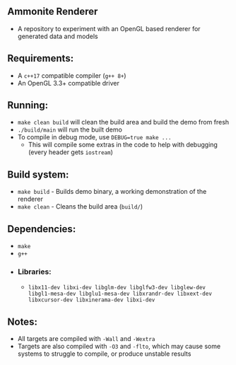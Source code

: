 ## Ammonite Renderer
  - A repository to experiment with an OpenGL based renderer for generated data and models

## Requirements:
  - A `c++17` compatible compiler (`g++ 8+`)
  - An OpenGL 3.3+ compatible driver

## Running:
  - `make clean build` will clean the build area and build the demo from fresh
  - `./build/main` will run the built demo
  - To compile in debug mode, use `DEBUG=true make ...`
    - This will compile some extras in the code to help with debugging (every header gets `iostream`)

## Build system:
  - `make build` - Builds demo binary, a working demonstration of the renderer
  - `make clean` - Cleans the build area (`build/`)

## Dependencies:
  - `make`
  - `g++`
  - ### Libraries:
    - `libx11-dev libxi-dev libglm-dev libglfw3-dev libglew-dev libgl1-mesa-dev libglu1-mesa-dev libxrandr-dev libxext-dev libxcursor-dev libxinerama-dev libxi-dev`

## Notes:
  - All targets are compiled with `-Wall` and `-Wextra`
  - Targets are also compiled with `-O3` and `-flto`, which may cause some systems to struggle to compile, or produce unstable results
